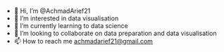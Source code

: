 - 👋 Hi, I’m @AchmadArief21
- 👀 I’m interested in data visualisation
- 🌱 I’m currently learning to data science
- 💞️ I’m looking to collaborate on data preparation and data visualisation
- 📫 How to reach me achmadarief21@gmail.com

<!---
AchmadArief21/AchmadArief21 is a ✨ special ✨ repository because its `README.md` (this file) appears on your GitHub profile.
You can click the Preview link to take a look at your changes.
--->
